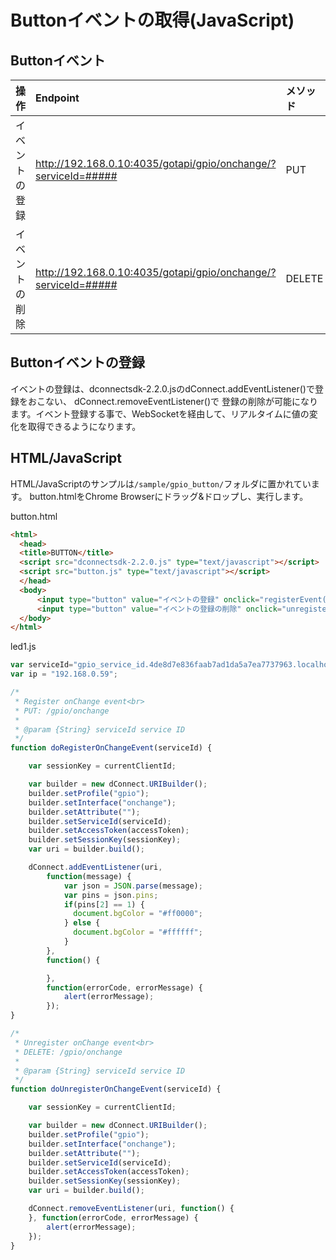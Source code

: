 # Buttonイベントの取得(JavaScript)

## Buttonイベント

|操作|Endpoint|メソッド|
|:--|:--|:--|
|イベントの登録|http://192.168.0.10:4035/gotapi/gpio/onchange/?serviceId=#####|PUT|
|イベントの削除|http://192.168.0.10:4035/gotapi/gpio/onchange/?serviceId=#####|DELETE|

## Buttonイベントの登録

イベントの登録は、dconnectsdk-2.2.0.jsのdConnect.addEventListener()で登録をおこない、 dConnect.removeEventListener()で
登録の削除が可能になります。イベント登録する事で、WebSocketを経由して、リアルタイムに値の変化を取得できるようになります。

## HTML/JavaScript

HTML/JavaScriptのサンプルは`/sample/gpio_button/`フォルダに置かれています。
button.htmlをChrome Browserにドラッグ&ドロップし、実行します。

button.html

```html
<html>
  <head>
  <title>BUTTON</title>
  <script src="dconnectsdk-2.2.0.js" type="text/javascript"></script>
  <script src="button.js" type="text/javascript"></script>
  </head>
  <body>
      <input type="button" value="イベントの登録" onclick="registerEvent();"/><br />
      <input type="button" value="イベントの登録の削除" onclick="unregisterEvent();"/><br />
  </body>
</html>
```

led1.js

```javascript
var serviceId="gpio_service_id.4de8d7e836faab7ad1da5a7ea7737963.localhost.deviceconnect.org";
var ip = "192.168.0.59";

/*
 * Register onChange event<br>
 * PUT: /gpio/onchange
 *
 * @param {String} serviceId service ID
 */
function doRegisterOnChangeEvent(serviceId) {

    var sessionKey = currentClientId;

    var builder = new dConnect.URIBuilder();
    builder.setProfile("gpio");
    builder.setInterface("onchange");
    builder.setAttribute("");
    builder.setServiceId(serviceId);
    builder.setAccessToken(accessToken);
    builder.setSessionKey(sessionKey);
    var uri = builder.build();

    dConnect.addEventListener(uri,
        function(message) {
            var json = JSON.parse(message);
            var pins = json.pins;
            if(pins[2] == 1) {
              document.bgColor = "#ff0000";
            } else {
              document.bgColor = "#ffffff";
            }
        },
        function() {

        },
        function(errorCode, errorMessage) {
            alert(errorMessage);
        });
}

/*
 * Unregister onChange event<br>
 * DELETE: /gpio/onchange
 *
 * @param {String} serviceId service ID
 */
function doUnregisterOnChangeEvent(serviceId) {

    var sessionKey = currentClientId;

    var builder = new dConnect.URIBuilder();
    builder.setProfile("gpio");
    builder.setInterface("onchange");
    builder.setAttribute("");
    builder.setServiceId(serviceId);
    builder.setAccessToken(accessToken);
    builder.setSessionKey(sessionKey);
    var uri = builder.build();

    dConnect.removeEventListener(uri, function() {
    }, function(errorCode, errorMessage) {
        alert(errorMessage);
    });
}
```
